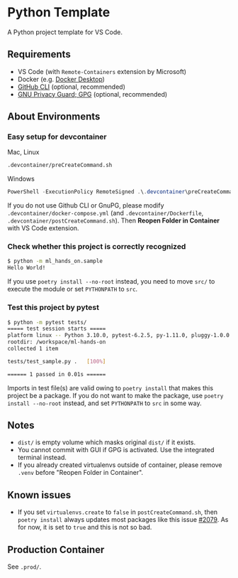 # Python Template

A Python project template for VS Code.

## Requirements

- VS Code (with `Remote-Containers` extension by Microsoft)
- Docker (e.g. [Docker Desktop](https://www.docker.com/products/docker-desktop/))
- [GitHub CLI](https://cli.github.com/) (optional, recommended)
- [GNU Privacy Guard; GPG](https://gnupg.org/) (optional, recommended)

## About Environments

### Easy setup for devcontainer

Mac, Linux

```sh
.devcontainer/preCreateCommand.sh
```

Windows

```ps1
PowerShell -ExecutionPolicy RemoteSigned .\.devcontainer\preCreateCommand.ps1
```

If you do not use Github CLI or GnuPG, please modify `.devcontainer/docker-compose.yml` (and `.devcontainer/Dockerfile`, `.devcontainer/postCreateCommand.sh`).
Then **Reopen Folder in Container** with VS Code extension.

### Check whether this project is correctly recognized

```sh
$ python -m ml_hands_on.sample
Hello World!
```

If you use `poetry install --no-root` instead, you need to move `src/` to execute the module or set `PYTHONPATH` to `src`.

### Test this project by pytest

```sh
$ python -m pytest tests/
===== test session starts =====
platform linux -- Python 3.10.0, pytest-6.2.5, py-1.11.0, pluggy-1.0.0
rootdir: /workspace/ml-hands-on
collected 1 item

tests/test_sample.py .   [100%]

====== 1 passed in 0.01s ======
```

Imports in test file(s) are valid owing to `poetry install` that makes this project be a package. If you do not want to make the package, use `poetry install --no-root` instead, and set `PYTHONPATH` to `src` in some way.

## Notes

- `dist/` is empty volume which masks original `dist/` if it exists.
- You cannot commit with GUI if GPG is activated. Use the integrated terminal instead.
- If you already created virtualenvs outside of container, please remove `.venv` before "Reopen Folder in Container".

## Known issues

- If you set `virtualenvs.create` to `false` in `postCreateCommand.sh`, then `poetry install` always updates most packages like this issue [#2079](https://github.com/python-poetry/poetry/issues/2079). As for now, it is set to `true` and this is not so bad.

## Production Container

See `.prod/`.
